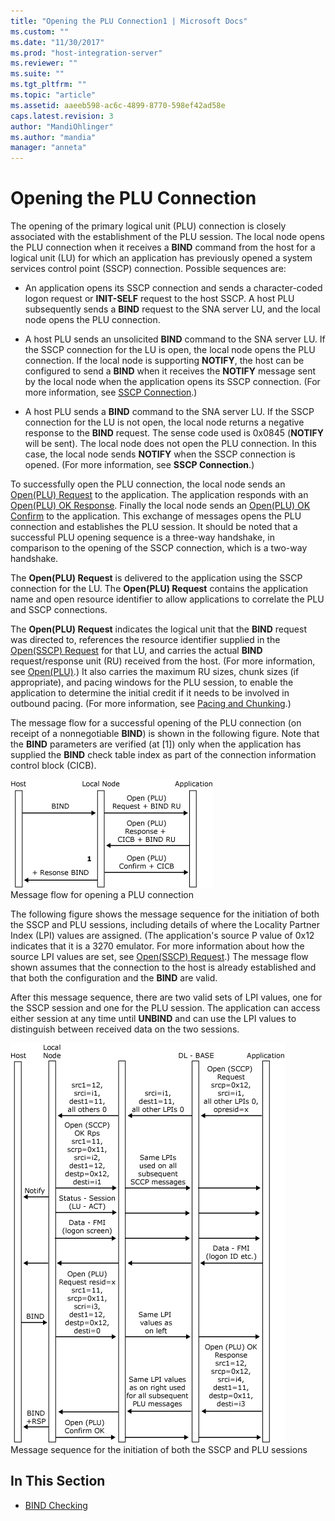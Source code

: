 ```yaml
---
title: "Opening the PLU Connection1 | Microsoft Docs"
ms.custom: ""
ms.date: "11/30/2017"
ms.prod: "host-integration-server"
ms.reviewer: ""
ms.suite: ""
ms.tgt_pltfrm: ""
ms.topic: "article"
ms.assetid: aaeeb598-ac6c-4899-8770-598ef42ad58e
caps.latest.revision: 3
author: "MandiOhlinger"
ms.author: "mandia"
manager: "anneta"
---
```

# Opening the PLU Connection
The opening of the primary logical unit (PLU) connection is closely associated with the establishment of the PLU session. The local node opens the PLU connection when it receives a **BIND** command from the host for a logical unit (LU) for which an application has previously opened a system services control point (SSCP) connection. Possible sequences are:  
  
-   An application opens its SSCP connection and sends a character-coded logon request or **INIT-SELF** request to the host SSCP. A host PLU subsequently sends a **BIND** request to the SNA server LU, and the local node opens the PLU connection.  
  
-   A host PLU sends an unsolicited **BIND** command to the SNA server LU. If the SSCP connection for the LU is open, the local node opens the PLU connection. If the local node is supporting **NOTIFY**, the host can be configured to send a **BIND** when it receives the **NOTIFY** message sent by the local node when the application opens its SSCP connection. (For more information, see [SSCP Connection](../core/sscp-connection1.md).)  
  
-   A host PLU sends a **BIND** command to the SNA server LU. If the SSCP connection for the LU is not open, the local node returns a negative response to the **BIND** request. The sense code used is 0x0845 (**NOTIFY** will be sent). The local node does not open the PLU connection. In this case, the local node sends **NOTIFY** when the SSCP connection is opened. (For more information, see **SSCP Connection**.)  
  
 To successfully open the PLU connection, the local node sends an [Open(PLU) Request](../core/open-plu-request1.md) to the application. The application responds with an [Open(PLU) OK Response](../core/open-plu-oresponse1.md). Finally the local node sends an [Open(PLU) OK Confirm](../core/open-plu-oconfirm2.md) to the application. This exchange of messages opens the PLU connection and establishes the PLU session. It should be noted that a successful PLU opening sequence is a three-way handshake, in comparison to the opening of the SSCP connection, which is a two-way handshake.  
  
 The **Open(PLU) Request** is delivered to the application using the SSCP connection for the LU. The **Open(PLU) Request** contains the application name and open resource identifier to allow applications to correlate the PLU and SSCP connections.  
  
 The **Open(PLU) Request** indicates the logical unit that the **BIND** request was directed to, references the resource identifier supplied in the [Open(SSCP) Request](../core/open-sscp-request1.md) for that LU, and carries the actual **BIND** request/response unit (RU) received from the host. (For more information, see [Open(PLU)](../core/open-plu-2.md).) It also carries the maximum RU sizes, chunk sizes (if appropriate), and pacing windows for the PLU session, to enable the application to determine the initial credit if it needs to be involved in outbound pacing. (For more information, see [Pacing and Chunking](../core/pacing-and-chunking1.md).)  
  
 The message flow for a successful opening of the PLU connection (on receipt of a nonnegotiable **BIND**) is shown in the following figure. Note that the **BIND** parameters are verified (at [1]) only when the application has supplied the **BIND** check table index as part of the connection information control block (CICB).  
  
 ![](../core/media/his-32703f.gif "his_32703f")  
Message flow for opening a PLU connection  
  
 The following figure shows the message sequence for the initiation of both the SSCP and PLU sessions, including details of where the Locality Partner Index (LPI) values are assigned. (The application's source P value of 0x12 indicates that it is a 3270 emulator. For more information about how the source LPI values are set, see [Open(SSCP) Request](../core/open-sscp-request1.md).) The message flow shown assumes that the connection to the host is already established and that both the configuration and the **BIND** are valid.  
  
 After this message sequence, there are two valid sets of LPI values, one for the SSCP session and one for the PLU session. The application can access either session at any time until **UNBIND** and can use the LPI values to distinguish between received data on the two sessions.  
  
 ![](../core/media/his-32703fa.gif "his_32703fa")  
Message sequence for the initiation of both the SSCP and PLU sessions  
  
## In This Section  
  
-   [BIND Checking](../core/bind-checking2.md)